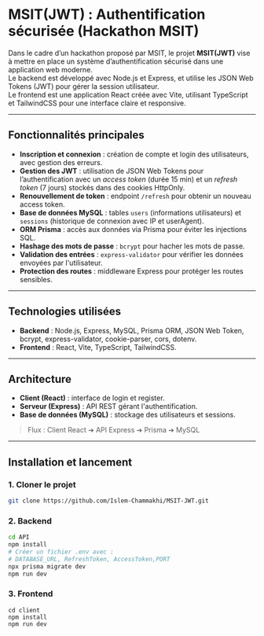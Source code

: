 # MSIT(JWT) : Authentification sécurisée (Hackathon MSIT)

Dans le cadre d’un hackathon proposé par MSIT, le projet **MSIT(JWT)** vise à mettre en place un système d’authentification sécurisé dans une application web moderne.  
Le backend est développé avec Node.js et Express, et utilise les JSON Web Tokens (JWT) pour gérer la session utilisateur.  
Le frontend est une application React créée avec Vite, utilisant TypeScript et TailwindCSS pour une interface claire et responsive.

---

## Fonctionnalités principales

- **Inscription et connexion** : création de compte et login des utilisateurs, avec gestion des erreurs.
- **Gestion des JWT** : utilisation de JSON Web Tokens pour l’authentification avec un *access token* (durée 15 min) et un *refresh token* (7 jours) stockés dans des cookies HttpOnly.
- **Renouvellement de token** : endpoint `/refresh` pour obtenir un nouveau access token.
- **Base de données MySQL** : tables `users` (informations utilisateurs) et `sessions` (historique de connexion avec IP et userAgent).
- **ORM Prisma** : accès aux données via Prisma pour éviter les injections SQL.
- **Hashage des mots de passe** : `bcrypt` pour hacher les mots de passe.
- **Validation des entrées** : `express-validator` pour vérifier les données envoyées par l'utilisateur.
- **Protection des routes** : middleware Express pour protéger les routes sensibles.

---

## Technologies utilisées

- **Backend** : Node.js, Express, MySQL, Prisma ORM, JSON Web Token, bcrypt, express-validator, cookie-parser, cors, dotenv.
- **Frontend** : React, Vite, TypeScript, TailwindCSS.

---

## Architecture

- **Client (React)** : interface de login et register.
- **Serveur (Express)** : API REST gérant l'authentification.
- **Base de données (MySQL)** : stockage des utilisateurs et sessions.

> Flux : Client React ➔ API Express ➔ Prisma ➔ MySQL

---

## Installation et lancement

### 1. Cloner le projet
```bash
git clone https://github.com/Islem-Chammakhi/MSIT-JWT.git
```
### 2. Backend
```bash
cd API
npm install
# Créer un fichier .env avec :
# DATABASE_URL, RefreshToken, AccessToken,PORT
npx prisma migrate dev
npm run dev
```
### 3. Frontend
```CLIENT
cd client
npm install
npm run dev
```


